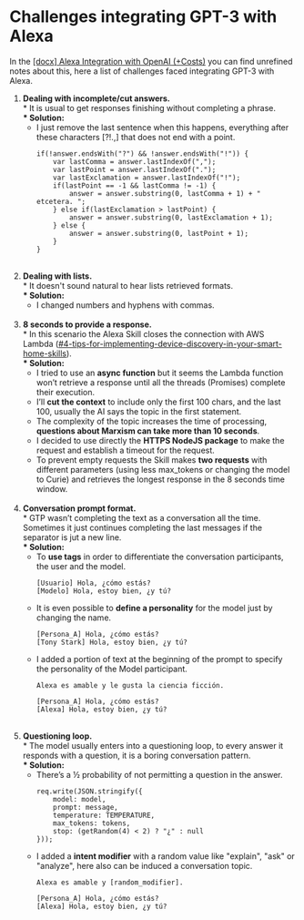 # Challenges integrating GPT-3 with Alexa

In the [[docx] Alexa Integration with OpenAI (+Costs)](https://github.com/jpartida97/alexa-davinci-skill/tree/main/docs/%235%20Alexa%20Integration%20with%20OpenAI%20(%2BCosts).docx) you can find unrefined 
notes about this, here a list of challenges faced integrating GPT-3 with Alexa. 

1. **Dealing with incomplete/cut answers.**
   <br/> \* It is usual to get responses finishing without completing a phrase.
   <br/> **\* Solution:**
   - I just remove the last sentence when this happens, everything after these characters [?!\.,] that does not end with a point.
        ```
        if(!answer.endsWith("?") && !answer.endsWith("!")) {
            var lastComma = answer.lastIndexOf(",");
            var lastPoint = answer.lastIndexOf(".");
            var lastExclamation = answer.lastIndexOf("!");
            if(lastPoint == -1 && lastComma != -1) {
                answer = answer.substring(0, lastComma + 1) + " etcetera. ";
            } else if(lastExclamation > lastPoint) {
                answer = answer.substring(0, lastExclamation + 1);
            } else {
                answer = answer.substring(0, lastPoint + 1);
            }
        }
        ``` 
     <br/>
2. **Dealing with lists.**
   <br/> \* It doesn't sound natural to hear lists retrieved formats.
   <br/> **\* Solution:**
   - I changed numbers and hyphens with commas.
    <br/><br/>
3. **8 seconds to provide a response.**
   <br/> \* In this scenario the Alexa Skill closes the connection with AWS Lambda ([#4-tips-for-implementing-device-discovery-in-your-smart-home-skills](https://developer.amazon.com/en-US/blogs/alexa/device-makers/2019/04/4-tips-for-implementing-device-discovery-in-your-smart-home-skills)).
   <br/> **\* Solution:**
    - I tried to use an **async function** but it seems the Lambda function won’t retrieve a response until all the threads (Promises) complete their execution.
    - I’ll **cut the context** to include only the first 100 chars, and the last 100, usually the AI says the topic in the first statement.
    - The  complexity of the topic increases the time of processing, **questions about Marxism can take more than 10 seconds**.
    - I decided to use directly the **HTTPS NodeJS package** to make the request and establish a timeout for the request.
    - To prevent empty requests the Skill makes **two requests** with different parameters (using less max_tokens or changing the model to Curie) 
      and retrieves the longest response in the 8 seconds time window.
      <br/><br/>
4. **Conversation prompt format.**
   <br/> \* GTP wasn’t completing the text as a conversation all the time. Sometimes it just continues completing 
   the last messages if the separator is jut a new line.
   <br/> **\* Solution:**
   - To **use tags** in order to differentiate the conversation participants, the user and the model.
        ```
        [Usuario] Hola, ¿cómo estás?
        [Modelo] Hola, estoy bien, ¿y tú?
        ```
   - It is even possible to **define a personality** for the model just by changing the name.
        ```
        [Persona_A] Hola, ¿cómo estás?
        [Tony Stark] Hola, estoy bien, ¿y tú?
        ```
   - I added a portion of text at the beginning of the prompt to specify the personality of the Model participant.
        ```
        Alexa es amable y le gusta la ciencia ficción.
     
        [Persona_A] Hola, ¿cómo estás?
        [Alexa] Hola, estoy bien, ¿y tú?
        ```
     <br/>
5. **Questioning loop.**
   <br/> \* The model usually enters into a questioning loop, to every answer it responds with a question, it is a boring 
   conversation pattern.
   <br/> **\* Solution:**
    - There’s a ½ probability of not permitting a question in the answer.
         ```
         req.write(JSON.stringify({
             model: model,
             prompt: message,
             temperature: TEMPERATURE,
             max_tokens: tokens,
             stop: (getRandom(4) < 2) ? "¿" : null
         }));
         ```
   - I added a **intent modifier** with a random value like "explain", "ask" or "analyze", here also can be 
     induced a conversation topic.
        ```
        Alexa es amable y [random_modifier].
     
        [Persona_A] Hola, ¿cómo estás?
        [Alexa] Hola, estoy bien, ¿y tú?
        ```